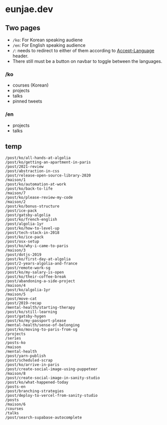 # eunjae.dev

## Two pages

- `/ko`: For Korean speaking audiene
- `/en`: For English speaking audience
- `/`: needs to redirect to either of them according to [Accept-Language](https://developer.mozilla.org/en-US/docs/Web/HTTP/Headers/Accept-Language) header.
- There still must be a button on navbar to toggle between the languages.

### /ko

- courses (Korean)
- projects
- talks
- pinned tweets

### /en

- projects
- talks

## temp

```
/post/ko/all-hands-at-algolia
/post/ko/getting-an-apartment-in-paris
/post/2021-review
/post/abstraction-in-css
/post/release-open-source-library-2020
/maison/1
/post/ko/automation-at-work
/post/ko/back-to-life
/maison/7
/post/ko/please-review-my-code
/maison/2
/post/ko/bonus-structure
/post/ice-pack
/post/gatsby-algolia
/post/ko/french-english
/post/algolia-1yr
/post/ko/how-to-level-up
/post/tech-stack-in-2018
/post/ko/ice-pack
/post/osx-setup
/post/ko/why-i-came-to-paris
/maison/3
/post/dotjs-2019
/post/ko/first-day-at-algolia
/post/2-years-algolia-and-france
/post/remote-work-sg
/post/ko/my-salary-is-open
/post/ko/their-coffee-break
/post/abandoning-a-side-project
/maison/4
/post/ko/algolia-1yr
/maison/5
/post/move-cat
/post/2019-recap
/mental-health/starting-therapy
/post/ko/still-learning
/post/gatsby-hygen
/post/ko/my-passport-please
/mental-health/sense-of-belonging
/post/ko/moving-to-paris-from-sg
/projects
/series
/posts-ko
/maison
/mental-health
/post/yarn-publish
/post/scheduled-scrap
/post/ko/arrive-in-paris
/post/create-social-image-using-puppeteer
/maison/8
/post/create-social-image-in-sanity-studio
/post/ko/what-happened-today
/posts-en
/post/branching-strategies
/post/deploy-to-vercel-from-sanity-studio
/posts
/maison/6
/courses
/talks
/post/search-supabase-autocomplete
```
